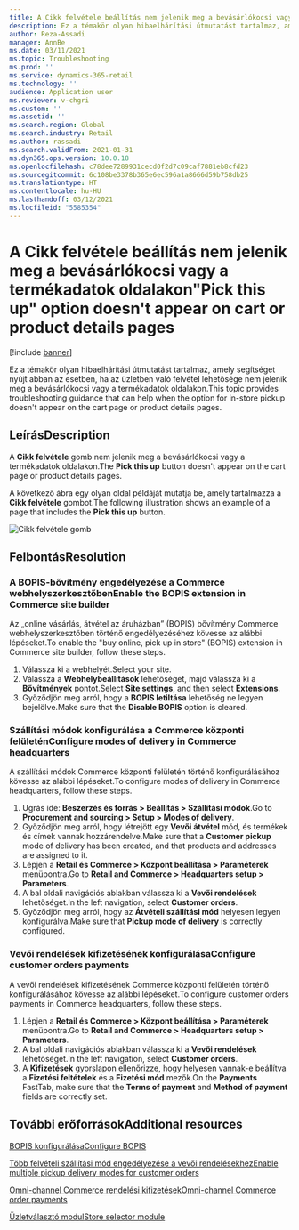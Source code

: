 ```yaml
---
title: A Cikk felvétele beállítás nem jelenik meg a bevásárlókocsi vagy a termékadatok oldalakon
description: Ez a témakör olyan hibaelhárítási útmutatást tartalmaz, amely segítséget nyújt abban az esetben, ha az üzletben való felvétel lehetősége nem jelenik meg a bevásárlókocsi vagy a termékadatok oldalakon.
author: Reza-Assadi
manager: AnnBe
ms.date: 03/11/2021
ms.topic: Troubleshooting
ms.prod: ''
ms.service: dynamics-365-retail
ms.technology: ''
audience: Application user
ms.reviewer: v-chgri
ms.custom: ''
ms.assetid: ''
ms.search.region: Global
ms.search.industry: Retail
ms.author: rassadi
ms.search.validFrom: 2021-01-31
ms.dyn365.ops.version: 10.0.18
ms.openlocfilehash: c78dee7289931cecd0f2d7c09caf7881eb8cfd23
ms.sourcegitcommit: 6c108be3378b365e6ec596a1a8666d59b758db25
ms.translationtype: HT
ms.contentlocale: hu-HU
ms.lasthandoff: 03/12/2021
ms.locfileid: "5585354"
---
```

# <a name="pick-this-up-option-doesnt-appear-on-cart-or-product-details-pages"></a><span data-ttu-id="2a489-103">A Cikk felvétele beállítás nem jelenik meg a bevásárlókocsi vagy a termékadatok oldalakon</span><span class="sxs-lookup"><span data-stu-id="2a489-103">"Pick this up" option doesn't appear on cart or product details pages</span></span>

[!include [banner](../../includes/banner.md)]

<span data-ttu-id="2a489-104">Ez a témakör olyan hibaelhárítási útmutatást tartalmaz, amely segítséget nyújt abban az esetben, ha az üzletben való felvétel lehetősége nem jelenik meg a bevásárlókocsi vagy a termékadatok oldalakon.</span><span class="sxs-lookup"><span data-stu-id="2a489-104">This topic provides troubleshooting guidance that can help when the option for in-store pickup doesn't appear on the cart page or product details pages.</span></span>

## <a name="description"></a><span data-ttu-id="2a489-105">Leírás</span><span class="sxs-lookup"><span data-stu-id="2a489-105">Description</span></span>

<span data-ttu-id="2a489-106">A **Cikk felvétele** gomb nem jelenik meg a bevásárlókocsi vagy a termékadatok oldalakon.</span><span class="sxs-lookup"><span data-stu-id="2a489-106">The **Pick this up** button doesn't appear on the cart page or product details pages.</span></span>

<span data-ttu-id="2a489-107">A következő ábra egy olyan oldal példáját mutatja be, amely tartalmazza a **Cikk felvétele** gombot.</span><span class="sxs-lookup"><span data-stu-id="2a489-107">The following illustration shows an example of a page that includes the **Pick this up** button.</span></span>

![Cikk felvétele gomb](media/pickup-button-missing.jpg)

## <a name="resolution"></a><span data-ttu-id="2a489-109">Felbontás</span><span class="sxs-lookup"><span data-stu-id="2a489-109">Resolution</span></span>

### <a name="enable-the-bopis-extension-in-commerce-site-builder"></a><span data-ttu-id="2a489-110">A BOPIS-bővítmény engedélyezése a Commerce webhelyszerkesztőben</span><span class="sxs-lookup"><span data-stu-id="2a489-110">Enable the BOPIS extension in Commerce site builder</span></span>

<span data-ttu-id="2a489-111">Az „online vásárlás, átvétel az áruházban” (BOPIS) bővítmény Commerce webhelyszerkesztőben történő engedélyezéséhez kövesse az alábbi lépéseket.</span><span class="sxs-lookup"><span data-stu-id="2a489-111">To enable the "buy online, pick up in store" (BOPIS) extension in Commerce site builder, follow these steps.</span></span>

1. <span data-ttu-id="2a489-112">Válassza ki a webhelyét.</span><span class="sxs-lookup"><span data-stu-id="2a489-112">Select your site.</span></span>
1. <span data-ttu-id="2a489-113">Válassza a **Webhelybeállítások** lehetőséget, majd válassza ki a **Bővítmények** pontot.</span><span class="sxs-lookup"><span data-stu-id="2a489-113">Select **Site settings**, and then select **Extensions**.</span></span>
1. <span data-ttu-id="2a489-114">Győződjön meg arról, hogy a **BOPIS letiltása** lehetőség ne legyen bejelölve.</span><span class="sxs-lookup"><span data-stu-id="2a489-114">Make sure that the **Disable BOPIS** option is cleared.</span></span>

### <a name="configure-modes-of-delivery-in-commerce-headquarters"></a><span data-ttu-id="2a489-115">Szállítási módok konfigurálása a Commerce központi felületén</span><span class="sxs-lookup"><span data-stu-id="2a489-115">Configure modes of delivery in Commerce headquarters</span></span>

<span data-ttu-id="2a489-116">A szállítási módok Commerce központi felületén történő konfigurálásához kövesse az alábbi lépéseket.</span><span class="sxs-lookup"><span data-stu-id="2a489-116">To configure modes of delivery in Commerce headquarters, follow these steps.</span></span>

1. <span data-ttu-id="2a489-117">Ugrás ide: **Beszerzés és forrás \> Beállítás \> Szállítási módok**.</span><span class="sxs-lookup"><span data-stu-id="2a489-117">Go to **Procurement and sourcing \> Setup \> Modes of delivery**.</span></span>
1. <span data-ttu-id="2a489-118">Győződjön meg arról, hogy létrejött egy **Vevői átvétel** mód, és termékek és címek vannak hozzárendelve.</span><span class="sxs-lookup"><span data-stu-id="2a489-118">Make sure that a **Customer pickup** mode of delivery has been created, and that products and addresses are assigned to it.</span></span>
1. <span data-ttu-id="2a489-119">Lépjen a **Retail és Commerce \> Központ beállítása \> Paraméterek** menüpontra.</span><span class="sxs-lookup"><span data-stu-id="2a489-119">Go to **Retail and Commerce \> Headquarters setup \> Parameters**.</span></span>
1. <span data-ttu-id="2a489-120">A bal oldali navigációs ablakban válassza ki a **Vevői rendelések** lehetőséget.</span><span class="sxs-lookup"><span data-stu-id="2a489-120">In the left navigation, select **Customer orders**.</span></span>
1. <span data-ttu-id="2a489-121">Győződjön meg arról, hogy az **Átvételi szállítási mód** helyesen legyen konfigurálva.</span><span class="sxs-lookup"><span data-stu-id="2a489-121">Make sure that **Pickup mode of delivery** is correctly configured.</span></span>

### <a name="configure-customer-orders-payments"></a><span data-ttu-id="2a489-122">Vevői rendelések kifizetésének konfigurálása</span><span class="sxs-lookup"><span data-stu-id="2a489-122">Configure customer orders payments</span></span>

<span data-ttu-id="2a489-123">A vevői rendelések kifizetésének Commerce központi felületén történő konfigurálásához kövesse az alábbi lépéseket.</span><span class="sxs-lookup"><span data-stu-id="2a489-123">To configure customer orders payments in Commerce headquarters, follow these steps.</span></span>

1. <span data-ttu-id="2a489-124">Lépjen a **Retail és Commerce \> Központ beállítása \> Paraméterek** menüpontra.</span><span class="sxs-lookup"><span data-stu-id="2a489-124">Go to **Retail and Commerce \> Headquarters setup \> Parameters**.</span></span>
1. <span data-ttu-id="2a489-125">A bal oldali navigációs ablakban válassza ki a **Vevői rendelések** lehetőséget.</span><span class="sxs-lookup"><span data-stu-id="2a489-125">In the left navigation, select **Customer orders**.</span></span>
1. <span data-ttu-id="2a489-126">A **Kifizetések** gyorslapon ellenőrizze, hogy helyesen vannak-e beállítva a **Fizetési feltételek** és a **Fizetési mód** mezők.</span><span class="sxs-lookup"><span data-stu-id="2a489-126">On the **Payments** FastTab, make sure that the **Terms of payment** and **Method of payment** fields are correctly set.</span></span>

## <a name="additional-resources"></a><span data-ttu-id="2a489-127">További erőforrások</span><span class="sxs-lookup"><span data-stu-id="2a489-127">Additional resources</span></span>

[<span data-ttu-id="2a489-128">BOPIS konfigurálása</span><span class="sxs-lookup"><span data-stu-id="2a489-128">Configure BOPIS</span></span>](../cpe-bopis.md)

[<span data-ttu-id="2a489-129">Több felvételi szállítási mód engedélyezése a vevői rendelésekhez</span><span class="sxs-lookup"><span data-stu-id="2a489-129">Enable multiple pickup delivery modes for customer orders</span></span>](../multiple-pickup-modes.md)

[<span data-ttu-id="2a489-130">Omni-channel Commerce rendelési kifizetések</span><span class="sxs-lookup"><span data-stu-id="2a489-130">Omni-channel Commerce order payments</span></span>](../dev-itpro/commerce-payments.md)

[<span data-ttu-id="2a489-131">Üzletválasztó modul</span><span class="sxs-lookup"><span data-stu-id="2a489-131">Store selector module</span></span>](../store-selector.md)
